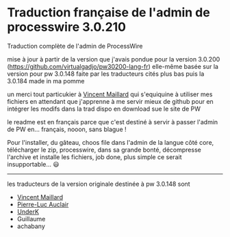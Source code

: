 # Traduction française de l'admin de processwire 3.0.210

Traduction complète de l'admin de ProcessWire

mise à jour à partir de la version que j'avais pondue pour la version 3.0.200 (https://github.com/virtualgadjo/pw30200-lang-fr) elle-même basée sur la version pour pw 3.0.148 faite par les traducteurs cités plus bas puis la 3.0.184 made in ma pomme

un merci tout particukier à [Vincent Maillard](https://github.com/v-maillard/pw-lang-fr) qui s'equiquine à utiliser mes fichiers en attendant que j'apprenne à me servir mieux de github pour en intégrer les modifs dans la trad dispo en download sue le site de PW

le readme est en français parce que c'est destiné à servir à passer l'admin de PW en... français, nooon, sans blague !

Pour l'installer, du gâteau, choos file dans l'admin de la langue côté core, télécharger le zip, processwire, dans sa grande bonté, décompresse l'archive et installe les fichiers, job done, plus simple ce serait insupportable... :smiley:

---
les traducteurs de la version originale destinée à pw 3.0.148 sont

* [Vincent Maillard](https://github.com/v-maillard/pw-lang-fr)
* [Pierre-Luc Auclair](https://github.com/plauclair)
* [UnderK](https://github.com/underk/pw_french)
* Guillaume
* achabany
